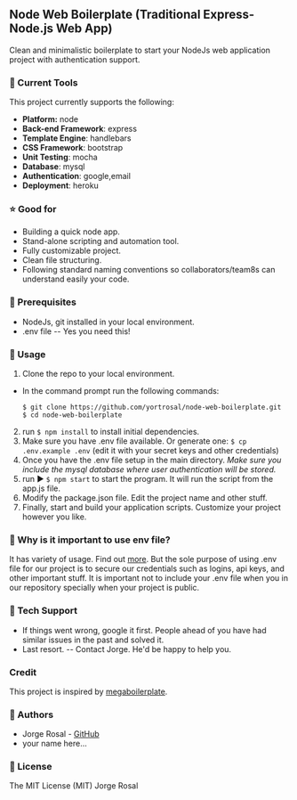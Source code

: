 ## Node Web Boilerplate (Traditional Express-Node.js Web App)
Clean and minimalistic boilerplate to start your NodeJs web application project with authentication support.

### 📂 Current Tools
This project currently supports the following:
- **Platform:** node
- **Back-end Framework**: express
- **Template Engine**: handlebars
- **CSS Framework**: bootstrap
- **Unit Testing**: mocha
- **Database**: mysql
- **Authentication**: google,email
- **Deployment**: heroku

### ⭐ Good for
  - Building a quick node app.
  - Stand-alone scripting and automation tool.
  - Fully customizable project.
  - Clean file structuring.
  - Following standard naming conventions so collaborators/team8s can understand easily your code.

### 📂 Prerequisites
 - NodeJs, git installed in your local environment.
 - .env file -- Yes you need this!

### 📝 Usage
1. Clone the repo to your local environment.
  - In the command prompt run the following commands:
    ```
    $ git clone https://github.com/yortrosal/node-web-boilerplate.git
    $ cd node-web-boilerplate
    ```
2. run ```$ npm install``` to install initial dependencies.
3. Make sure you have .env file available.
   Or generate one:  ```$ cp .env.example .env``` (edit it with your secret keys and other credentials)
4. Once you have the .env file setup in the main directory. *Make sure you include the mysql database where user authentication will be stored.*
5. run ▶️ ```$ npm start``` to start the program. It will run the script from the app.js file.
6. Modify the package.json file. Edit the project name and other stuff.
7. Finally, start and build your application scripts. Customize your project however you like.

###  📘 Why is it important to use env file?
It has variety of usage. Find out [more](https://codeburst.io/process-env-what-it-is-and-why-when-how-to-use-it-effectively-505d0b2831e7).
But the sole purpose of using .env file for our project is to secure our credentials such as logins, api keys, and other important stuff. It is important not to include your .env file when you in our repository specially when your project is public.

### 💬 Tech Support
  - If things went wrong, google it first. People ahead of you have had similar issues in the past and solved it.
  - Last resort. -- Contact Jorge. He'd be happy to help you.

### Credit
This project is inspired by [megaboilerplate](http://megaboilerplate.com).

### 🎩 Authors
  - Jorge Rosal - [GitHub](https://github.com/yortrosal)
  - your name here...

### 📜 License
The MIT License (MIT) Jorge Rosal
